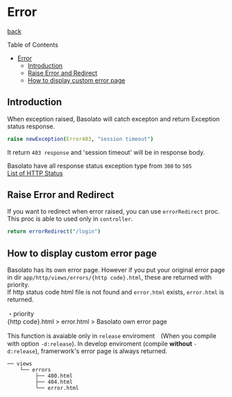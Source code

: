 Error
===
[back](../../README.md)

Table of Contents

<!--ts-->
   * [Error](#error)
      * [Introduction](#introduction)
      * [Raise Error and Redirect](#raise-error-and-redirect)
      * [How to display custom error page](#how-to-display-custom-error-page)

<!-- Added by: root, at: Sat Apr  3 12:46:14 UTC 2021 -->

<!--te-->

## Introduction
When exception raised, Basolato will catch excepton and return Exception status response.  

```nim
raise newException(Error403, "session timeout")
```
It return `403 response` and 'session timeout' will be in response body.

Basolato have all response status exception type from `300` to `505`  
[List of HTTP Status](https://nim-lang.org/docs/httpcore.html#10)


## Raise Error and Redirect
If you want to redirect when error raised, you can use `errorRedirect` proc.  
This proc is able to used only in `controller`.

```nim
return errorRedirect("/login")
```

## How to display custom error page
Basolato has its own error page. However if you put your original error page in dir `app/http/views/errors/{http code}.html`, these are returned with priority.  
If http status code html file is not found and `error.html` exists, `error.html` is returned.

・priority  
{http code}.html > error.html > Basolato own error page

This function is avaiable only in `release` enviroment　(When you compile with option `-d:release`).
In develop enviroment (compile **without** `-d:release`), framerwork's error page is always returned.

```
── views
    └── errors
         ├── 400.html
         ├── 404.html
         └── error.html
```
